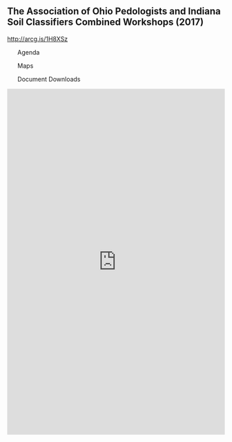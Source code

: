 ## The Association of Ohio Pedologists and Indiana Soil Classifiers Combined Workshops (2017)

http://arcg.is/1H8XSz

<ul>Agenda</ul>
<ul>Maps</ul>
<ul>Document Downloads</ul>


<iframe width="100%" height="800px" src="http://nrcs.maps.arcgis.com/apps/MapSeries/index.html?appid=5b1f9a7035654dd18e5af69c424871f4" frameborder="0" scrolling="no"></iframe>
